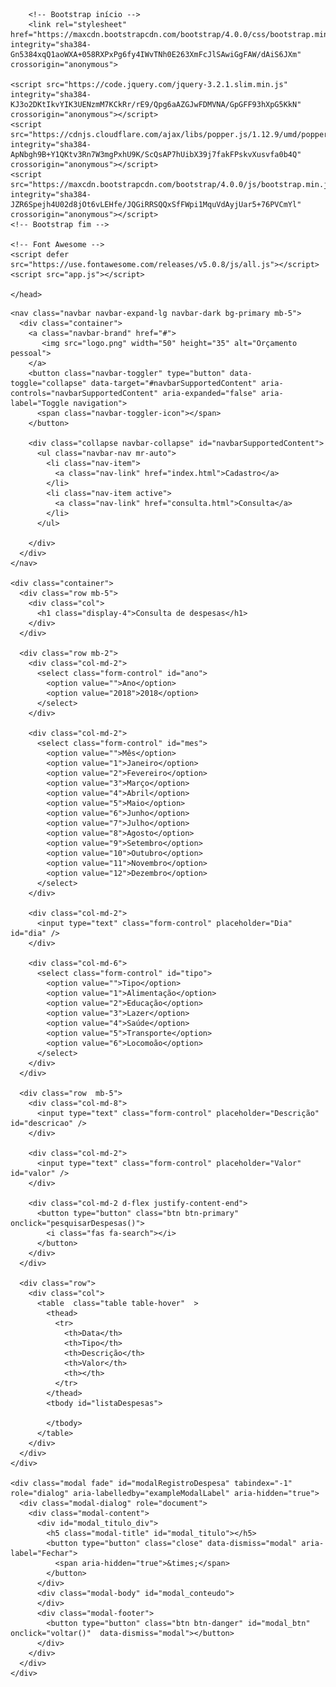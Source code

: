 <html>
	<head>
    <meta charset="utf-8" />
		<title>Orçamento pessoal</title>

		<!-- Bootstrap início -->
		<link rel="stylesheet" href="https://maxcdn.bootstrapcdn.com/bootstrap/4.0.0/css/bootstrap.min.css" integrity="sha384-Gn5384xqQ1aoWXA+058RXPxPg6fy4IWvTNh0E263XmFcJlSAwiGgFAW/dAiS6JXm" crossorigin="anonymous">

    <script src="https://code.jquery.com/jquery-3.2.1.slim.min.js" integrity="sha384-KJ3o2DKtIkvYIK3UENzmM7KCkRr/rE9/Qpg6aAZGJwFDMVNA/GpGFF93hXpG5KkN" crossorigin="anonymous"></script>
    <script src="https://cdnjs.cloudflare.com/ajax/libs/popper.js/1.12.9/umd/popper.min.js" integrity="sha384-ApNbgh9B+Y1QKtv3Rn7W3mgPxhU9K/ScQsAP7hUibX39j7fakFPskvXusvfa0b4Q" crossorigin="anonymous"></script>
    <script src="https://maxcdn.bootstrapcdn.com/bootstrap/4.0.0/js/bootstrap.min.js" integrity="sha384-JZR6Spejh4U02d8jOt6vLEHfe/JQGiRRSQQxSfFWpi1MquVdAyjUar5+76PVCmYl" crossorigin="anonymous"></script>
    <!-- Bootstrap fim -->

    <!-- Font Awesome -->
    <script defer src="https://use.fontawesome.com/releases/v5.0.8/js/all.js"></script>
    <script src="app.js"></script>

	</head>

  <body onload="carregaListaDespesas()">


    <nav class="navbar navbar-expand-lg navbar-dark bg-primary mb-5">
      <div class="container">
        <a class="navbar-brand" href="#">
           <img src="logo.png" width="50" height="35" alt="Orçamento pessoal">
        </a>
        <button class="navbar-toggler" type="button" data-toggle="collapse" data-target="#navbarSupportedContent" aria-controls="navbarSupportedContent" aria-expanded="false" aria-label="Toggle navigation">
          <span class="navbar-toggler-icon"></span>
        </button>

        <div class="collapse navbar-collapse" id="navbarSupportedContent">
          <ul class="navbar-nav mr-auto">
            <li class="nav-item">
              <a class="nav-link" href="index.html">Cadastro</a>
            </li>
            <li class="nav-item active">
              <a class="nav-link" href="consulta.html">Consulta</a>
            </li>
          </ul>
          
        </div>
      </div>
    </nav>

    <div class="container">
      <div class="row mb-5">
        <div class="col">
          <h1 class="display-4">Consulta de despesas</h1>
        </div>
      </div>

      <div class="row mb-2">
        <div class="col-md-2">
          <select class="form-control" id="ano">
            <option value="">Ano</option>
            <option value="2018">2018</option>
          </select>
        </div>

        <div class="col-md-2">
          <select class="form-control" id="mes">
            <option value="">Mês</option>
            <option value="1">Janeiro</option>
            <option value="2">Fevereiro</option>
            <option value="3">Março</option>
            <option value="4">Abril</option>
            <option value="5">Maio</option>
            <option value="6">Junho</option>
            <option value="7">Julho</option>
            <option value="8">Agosto</option>
            <option value="9">Setembro</option>
            <option value="10">Outubro</option>
            <option value="11">Novembro</option>
            <option value="12">Dezembro</option>
          </select>
        </div>
        
        <div class="col-md-2">
          <input type="text" class="form-control" placeholder="Dia" id="dia" />
        </div>

        <div class="col-md-6">
          <select class="form-control" id="tipo">
            <option value="">Tipo</option>
            <option value="1">Alimentação</option>
            <option value="2">Educação</option>
            <option value="3">Lazer</option>
            <option value="4">Saúde</option>
            <option value="5">Transporte</option>
            <option value="6">Locomoão</option>
          </select>
        </div>
      </div>

      <div class="row  mb-5">
        <div class="col-md-8">
          <input type="text" class="form-control" placeholder="Descrição" id="descricao" />
        </div>

        <div class="col-md-2">
          <input type="text" class="form-control" placeholder="Valor" id="valor" />
        </div>

        <div class="col-md-2 d-flex justify-content-end">
          <button type="button" class="btn btn-primary" onclick="pesquisarDespesas()">
            <i class="fas fa-search"></i>
          </button>
        </div>
      </div>

      <div class="row">
        <div class="col">
          <table  class="table table-hover"  >
            <thead>
              <tr>
                <th>Data</th>
                <th>Tipo</th>
                <th>Descrição</th>
                <th>Valor</th>
                <th></th>
              </tr>
            </thead>
            <tbody id="listaDespesas">

            </tbody>
          </table>
        </div>
      </div>
    </div>

    <div class="modal fade" id="modalRegistroDespesa" tabindex="-1" role="dialog" aria-labelledby="exampleModalLabel" aria-hidden="true">
      <div class="modal-dialog" role="document">
        <div class="modal-content">
          <div id="modal_titulo_div">
            <h5 class="modal-title" id="modal_titulo"></h5>
            <button type="button" class="close" data-dismiss="modal" aria-label="Fechar">
              <span aria-hidden="true">&times;</span>
            </button>
          </div>
          <div class="modal-body" id="modal_conteudo">
          </div>
          <div class="modal-footer">
            <button type="button" class="btn btn-danger" id="modal_btn" onclick="voltar()"  data-dismiss="modal"></button>
          </div>
        </div>
      </div>
    </div>

  </body>	

</html>
